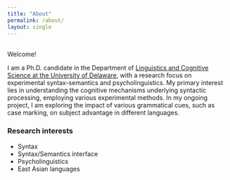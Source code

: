 ```yaml
---
title: "About"
permalink: /about/
layout: single
---
```

<br>
Welcome!

I am a Ph.D. candidate in the Department of [Linguistics and Cognitive Science at the University of Delaware](https://www.lingcogsci.udel.edu), with a research focus on experimental syntax-semantics and psycholinguistics. My primary interest lies in understanding the cognitive mechanisms underlying syntactic processing, employing various experimental methods. In my ongoing project, I am exploring the impact of various grammatical cues, such as case marking, on subject advantage in different languages.


### Research interests

- Syntax
- Syntax/Semantics interface
- Psycholinguistics
- East Asian languages
